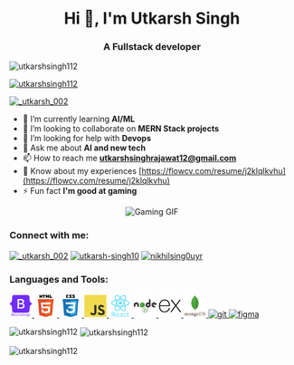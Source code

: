 <h1 align="center">Hi 👋, I'm Utkarsh Singh</h1>
<h3 align="center">A Fullstack developer</h3>

<p align="left"> <img src="https://komarev.com/ghpvc/?username=utkarshsingh112&label=Profile%20views&color=0e75b6&style=flat" alt="utkarshsingh112" /> </p>

<p align="left"> <a href="https://github.com/ryo-ma/github-profile-trophy"><img src="https://github-profile-trophy.vercel.app/?username=utkarshsingh112" alt="utkarshsingh112" /></a> </p>

<p align="left"> <a href="https://twitter.com/_utkarsh_002" target="blank"><img src="https://img.shields.io/twitter/follow/_utkarsh_002?logo=twitter&style=for-the-badge" alt="_utkarsh_002" /></a> </p>

- 🌱 I’m currently learning **AI/ML**
- 👯 I’m looking to collaborate on **MERN Stack projects**
- 🤝 I’m looking for help with **Devops**
- 💬 Ask me about **AI and new tech**
- 📫 How to reach me **utkarshsinghrajawat12@gmail.com**
- 📄 Know about my experiences [https://flowcv.com/resume/j2klqlkvhu](https://flowcv.com/resume/j2klqlkvhu)
- ⚡ Fun fact **I'm good at gaming**

<p align="center">
  <img src="https://github.com/user-attachments/assets/98ad9834-6be5-4314-8a71-ae069916cc15" width="250" alt="Gaming GIF" />
</p>

<h3 align="left">Connect with me:</h3>
<p align="left">
<a href="https://twitter.com/_utkarsh_002" target="blank"><img align="center" src="https://raw.githubusercontent.com/rahuldkjain/github-profile-readme-generator/master/src/images/icons/Social/twitter.svg" alt="_utkarsh_002" height="30" width="40" /></a>
<a href="https://linkedin.com/in/https://www.linkedin.com/in/utkarsh-singh10/" target="blank"><img align="center" src="https://raw.githubusercontent.com/rahuldkjain/github-profile-readme-generator/master/src/images/icons/Social/linked-in-alt.svg" alt="utkarsh-singh10" height="30" width="40" /></a>
<a href="https://auth.geeksforgeeks.org/user/https://www.geeksforgeeks.org/user/nikhilsing0uyr/" target="blank"><img align="center" src="https://raw.githubusercontent.com/rahuldkjain/github-profile-readme-generator/master/src/images/icons/Social/geeks-for-geeks.svg" alt="nikhilsing0uyr" height="30" width="40" /></a>
</p>

<h3 align="left">Languages and Tools:</h3>
<p align="left">
  <a href="https://getbootstrap.com" target="_blank" rel="noreferrer">
    <img src="https://raw.githubusercontent.com/devicons/devicon/master/icons/bootstrap/bootstrap-plain-wordmark.svg" alt="bootstrap" width="40" height="40"/>
  </a>
  <a href="https://www.w3.org/html/" target="_blank" rel="noreferrer">
    <img src="https://raw.githubusercontent.com/devicons/devicon/master/icons/html5/html5-original-wordmark.svg" alt="html5" width="40" height="40"/>
  </a>
  <a href="https://www.w3schools.com/css/" target="_blank" rel="noreferrer">
    <img src="https://raw.githubusercontent.com/devicons/devicon/master/icons/css3/css3-original-wordmark.svg" alt="css3" width="40" height="40"/>
  </a>
  <a href="https://developer.mozilla.org/en-US/docs/Web/JavaScript" target="_blank" rel="noreferrer">
    <img src="https://raw.githubusercontent.com/devicons/devicon/master/icons/javascript/javascript-original.svg" alt="javascript" width="40" height="40"/>
  </a>
  <a href="https://reactjs.org/" target="_blank" rel="noreferrer">
    <img src="https://raw.githubusercontent.com/devicons/devicon/master/icons/react/react-original-wordmark.svg" alt="react" width="40" height="40"/>
  </a>
  <a href="https://nodejs.org" target="_blank" rel="noreferrer">
    <img src="https://raw.githubusercontent.com/devicons/devicon/master/icons/nodejs/nodejs-original-wordmark.svg" alt="nodejs" width="40" height="40"/>
  </a>
<a href="https://expressjs.com" target="_blank" rel="noreferrer">
  <img src="https://raw.githubusercontent.com/devicons/devicon/master/icons/express/express-original.svg" alt="express" width="40" height="40"/>
</a>


  <a href="https://www.mongodb.com/" target="_blank" rel="noreferrer">
    <img src="https://raw.githubusercontent.com/devicons/devicon/master/icons/mongodb/mongodb-original-wordmark.svg" alt="mongodb" width="40" height="40"/>
  </a>
  <a href="https://git-scm.com/" target="_blank" rel="noreferrer">
    <img src="https://www.vectorlogo.zone/logos/git-scm/git-scm-icon.svg" alt="git" width="40" height="40"/>
  </a>
  <a href="https://www.figma.com/" target="_blank" rel="noreferrer">
    <img src="https://www.vectorlogo.zone/logos/figma/figma-icon.svg" alt="figma" width="40" height="40"/>
  </a>
</p>


<p><img align="left" src="https://github-readme-stats.vercel.app/api/top-langs?username=utkarshsingh112&show_icons=true&locale=en&layout=compact" alt="utkarshsingh112" /></p>

<p>&nbsp;<img align="center" src="https://github-readme-stats.vercel.app/api?username=utkarshsingh112&show_icons=true&locale=en" alt="utkarshsingh112" /></p>

<p><img align="center" src="https://github-readme-streak-stats.herokuapp.com/?user=utkarshsingh112&" alt="utkarshsingh112" /></p>

